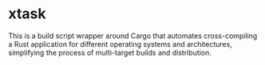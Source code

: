 # xtask
This is a build script wrapper around Cargo that automates cross-compiling a Rust application for different operating systems and architectures, simplifying the process of multi-target builds and distribution.
